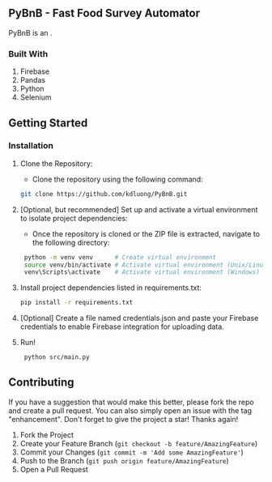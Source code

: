 ## PyBnB - Fast Food Survey Automator

PyBnB is an .

### Built With

1. Firebase
2. Pandas
3. Python
4. Selenium
   
## Getting Started

### Installation

1. Clone the Repository:
   
   * Clone the repository using the following command:
   ```sh
   git clone https://github.com/kdluong/PyBnB.git
   ```
     
2. [Optional, but recommended] Set up and activate a virtual environment to isolate project dependencies:
   
   * Once the repository is cloned or the ZIP file is extracted, navigate to the following directory:
   ```sh
    python -m venv venv      # Create virtual environment
    source venv/bin/activate # Activate virtual environment (Unix/Linux)
    venv\Scripts\activate    # Activate virtual environment (Windows)
   ```
   
3. Install project dependencies listed in requirements.txt:
   
    ```sh
    pip install -r requirements.txt
    ```
    
5. [Optional] Create a file named credentials.json and paste your Firebase credentials to enable Firebase integration for uploading data.
   
6. Run! 

   ```sh
    python src/main.py
    ```
   
## Contributing

If you have a suggestion that would make this better, please fork the repo and create a pull request. You can also simply open an issue with the tag "enhancement". Don't forget to give the project a star! Thanks again!

1. Fork the Project
2. Create your Feature Branch (`git checkout -b feature/AmazingFeature`)
3. Commit your Changes (`git commit -m 'Add some AmazingFeature'`)
4. Push to the Branch (`git push origin feature/AmazingFeature`)
5. Open a Pull Request
